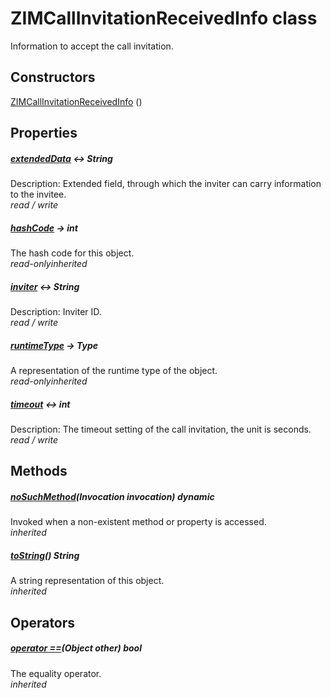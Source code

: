 


# ZIMCallInvitationReceivedInfo class









<p>Information to accept the call invitation.</p>




## Constructors

[ZIMCallInvitationReceivedInfo](../zego_uikit_prebuilt_live_audio_room/ZIMCallInvitationReceivedInfo/ZIMCallInvitationReceivedInfo.md) ()

   


## Properties

##### [extendedData](../zego_uikit_prebuilt_live_audio_room/ZIMCallInvitationReceivedInfo/extendedData.md) &#8596; String



Description: Extended field, through which the inviter can carry information to the invitee.  
_<span class="feature">read / write</span>_



##### [hashCode](../zego_uikit_prebuilt_live_audio_room/ZIMCallInvitationReceivedInfo/hashCode.md) &#8594; int



The hash code for this object.  
_<span class="feature">read-only</span><span class="feature">inherited</span>_



##### [inviter](../zego_uikit_prebuilt_live_audio_room/ZIMCallInvitationReceivedInfo/inviter.md) &#8596; String



Description: Inviter ID.  
_<span class="feature">read / write</span>_



##### [runtimeType](../zego_uikit_prebuilt_live_audio_room/ZIMCallInvitationReceivedInfo/runtimeType.md) &#8594; Type



A representation of the runtime type of the object.  
_<span class="feature">read-only</span><span class="feature">inherited</span>_



##### [timeout](../zego_uikit_prebuilt_live_audio_room/ZIMCallInvitationReceivedInfo/timeout.md) &#8596; int



Description: The timeout setting of the call invitation, the unit is seconds.  
_<span class="feature">read / write</span>_





## Methods

##### [noSuchMethod](../zego_uikit_prebuilt_live_audio_room/ZIMCallInvitationReceivedInfo/noSuchMethod.md)(Invocation invocation) dynamic



Invoked when a non-existent method or property is accessed.  
_<span class="feature">inherited</span>_



##### [toString](../zego_uikit_prebuilt_live_audio_room/ZIMCallInvitationReceivedInfo/toString.md)() String



A string representation of this object.  
_<span class="feature">inherited</span>_





## Operators

##### [operator ==](../zego_uikit_prebuilt_live_audio_room/ZIMCallInvitationReceivedInfo/operator_equals.md)(Object other) bool



The equality operator.  
_<span class="feature">inherited</span>_















